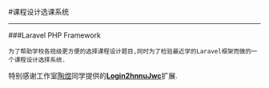 #课程设计选课系统

----------

###Laravel PHP Framework 

    为了帮助学校各班级更方便的选择课程设计题目,同时为了检验最近学的Laravel框架而做的一个课程设计选择系统.
    
    
 特别感谢工作室[陶煜][1]同学提供的[**Login2hnnuJwc**][2]扩展.


  [1]: https://github.com/ty666
  [2]: https://packagist.org/packages/ty666/login2hnnu-jwc
